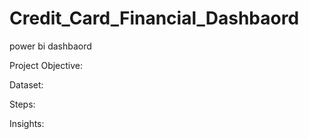 # Credit_Card_Financial_Dashbaord
power bi dashbaord

Project Objective:

Dataset:

Steps:

Insights:



